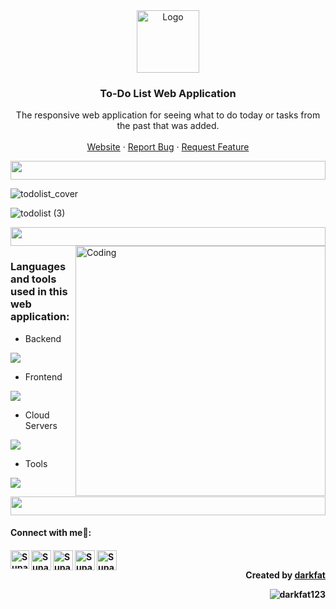 <!-- PROJECT LOGO -->
<div align="center">
  <a href="https://github.com/github_username/repo_name">
    <img src="https://media4.giphy.com/media/v1.Y2lkPTc5MGI3NjExYWt6aXgyM25nM2Q4MG1wbWxpNzE3b3E5N25vbjZqeGdqMGZ0aGRxdSZlcD12MV9pbnRlcm5hbF9naWZfYnlfaWQmY3Q9cw/9udYDMLdVzBAFuWkmF/giphy.gif" alt="Logo" width="100" height="100">
  </a>

<h3 align="center">To-Do List Web Application</h3>

  <p align="center">
    The responsive web application for seeing what to do today or tasks from the past that was added.
    <br />
    <br />
    <a href="https://github.com/github_username/repo_name">Website</a>
    ·
    <a href="https://github.com/darkfat123/TodoList-Web-App/issues">Report Bug</a>
    ·
    <a href="https://github.com/darkfat123/TodoList-Web-App/issues">Request Feature</a>
  </p>
</div>
<img src="https://i.imgur.com/dBaSKWF.gif" height="30" width="100%">

![todolist_cover](https://github.com/darkfat123/TodoList-Web-App/assets/140593160/67f0dd9c-b595-49ed-901e-34e7608edba5)


![todolist (3)](https://github.com/darkfat123/TodoList-Web-App/assets/140593160/7406bf10-3c69-4836-9a05-7591450107f7)

<img src="https://i.imgur.com/dBaSKWF.gif" height="30" width="100%">

<img align="right" alt="Coding" width="400" src="https://media.tenor.com/whgQwNlVvNkAAAAi/xero-code.gif">
<h3 align="left">Languages and tools used in this web application:</h3>

- Backend
<p align="left">
  <a href="https://skillicons.dev">
    <img src="https://skillicons.dev/icons?i=nodejs,express" />
  </a>
</p>

- Frontend
<p align="left">
  <a href="https://skillicons.dev">
    <img src="https://skillicons.dev/icons?i=js,html,bootstrap,css" />
  </a>
</p>

- Cloud Servers
<p align="left">
  <a href="https://skillicons.dev">
    <img src="https://skillicons.dev/icons?i=aws" />
  </a>
</p>

- Tools
<p align="left">
  <a href="https://skillicons.dev">
    <img src="https://skillicons.dev/icons?i=git,github,vscode,postman" />
  </a>
</p>


<img src="https://i.imgur.com/dBaSKWF.gif" height="30" width="100%">

<h4> Connect with me🤝: <h4>
  </hr>
  <a href="https://www.linkedin.com/in/supakorn-yookack-39a730289/">
   <img align="left" alt="Supakorn Yookack | Linkedin" width="30px" src="https://www.vectorlogo.zone/logos/linkedin/linkedin-icon.svg" />
  </a>
  <a href="mailto:supakorn.yookack@gmail.com">
    <img align="left" alt="Supakorn Yookack | Gmail" width="32px" src="https://www.vectorlogo.zone/logos/gmail/gmail-icon.svg" />
  </a>
  <a href="https://medium.com/@yookack_s">
    <img align="left" alt="Supakorn Yookack | Medium" width="32px" src="https://www.vectorlogo.zone/logos/medium/medium-tile.svg" />
  </a>
   <a href="https://www.facebook.com/supakorn.yookaek/">
    <img align="left" alt="Supakorn Yookack | Facebook" width="32px" src="https://www.vectorlogo.zone/logos/facebook/facebook-tile.svg" />
  </a>
   <a href="https://github.com/darkfat123">
    <img align="left" alt="Supakorn Yookack | Github" width="32px" src="https://www.vectorlogo.zone/logos/github/github-tile.svg" />
  </a>
  <br>
<p align="right" > Created by <a href="https://github.com/darkfat123">darkfat</a></p>
<p align="right" > <img src="https://komarev.com/ghpvc/?username=darkfat123&label=Profile%20views&color=0e75b6&style=flat" alt="darkfat123" /> </p>
